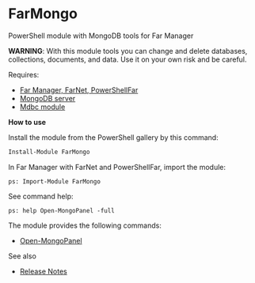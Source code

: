 # FarMongo

PowerShell module with MongoDB tools for Far Manager

**WARNING**: With this module tools you can change and delete databases,
collections, documents, and data. Use it on your own risk and be careful.

Requires:

- [Far Manager, FarNet, PowerShellFar](https://github.com/nightroman/FarNet/wiki)
- [MongoDB server](http://www.mongodb.org/)
- [Mdbc module](https://www.powershellgallery.com/packages/Mdbc)

**How to use**

Install the module from the PowerShell gallery by this command:

```powershell
Install-Module FarMongo
```

In Far Manager with FarNet and PowerShellFar, import the module:

```
ps: Import-Module FarMongo
```

See command help:

```
ps: help Open-MongoPanel -full
```

The module provides the following commands:

- [Open-MongoPanel](https://github.com/nightroman/FarMongo/blob/master/Scripts/Open-MongoPanel.ps1)

See also

- [Release Notes](https://github.com/nightroman/FarMongo/blob/master/Release-Notes.md)
